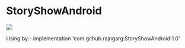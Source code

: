# StoryShowAndroid
[![](https://jitpack.io/v/rajngarg/StoryShowAndroid.svg)](https://jitpack.io/#rajngarg/StoryShowAndroid)


Using by:-
    implementation 'com.github.rajngarg:StoryShowAndroid:1.0'
